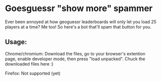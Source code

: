 # Goesguessr "show more" spammer

Ever been annoyed at how geoguessr leaderboards will only let you load 25 players at a time? Me too! So here's a bot that'll spam that button for you.

## Usage:
Chrome/chromium: Download the files, go to your browser's extention page, enable developer mode, then press "load unpacked". Chuck the downloaded files here :)


Firefox: Not supported (yet)